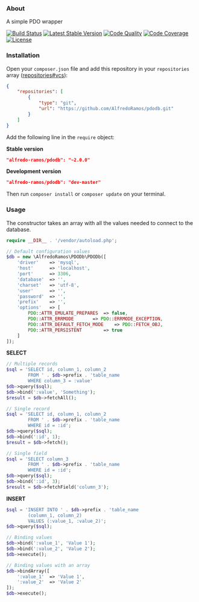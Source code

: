 ### About

A simple PDO wrapper

[![Build Status](https://img.shields.io/travis/AlfredoRamos/pdodb.svg?style=flat-square&maxAge=3600)](https://travis-ci.org/AlfredoRamos/pdodb) [![Latest Stable Version](https://img.shields.io/github/tag/AlfredoRamos/pdodb.svg?style=flat-square&label=stable&maxAge=3600)](https://github.com/AlfredoRamos/pdodb/releases) [![Code Quality](https://img.shields.io/codacy/grade/cf5b1c496a5e4945adf5ce02593468ee.svg?style=flat-square&maxAge=3600)](https://www.codacy.com/app/AlfredoRamos/pdodb) [![Code Coverage](https://img.shields.io/codacy/coverage/cf5b1c496a5e4945adf5ce02593468ee.svg?style=flat-square&maxAge=3600)](https://www.codacy.com/app/AlfredoRamos/pdodb) [![License](https://img.shields.io/github/license/AlfredoRamos/pdodb.svg?style=flat-square)](https://raw.githubusercontent.com/AlfredoRamos/pdodb/master/LICENSE)

### Installation

Open your `composer.json` file and add this repository in your `repositories` array ([repositories#vcs](https://getcomposer.org/doc/05-repositories.md#vcs)):

```json
{
	"repositories": [
		{
			"type": "git",
			"url": "https://github.com/AlfredoRamos/pdodb.git"
		}
	]
}
```

Add the following line in the `require` object:

**Stable version**

```json
"alfredo-ramos/pdodb": "~2.0.0"
```

**Development version**

```json
"alfredo-ramos/pdodb": "dev-master"
```

Then run `composer install` or `composer update` on your terminal.

### Usage

The constructor takes an array with all the values needed to connect to the database.

```php
require __DIR__ . '/vendor/autoload.php';

// Default configuration values
$db = new \AlfredoRamos\PDODb\PDODb([
	'driver'	=> 'mysql',
	'host'		=> 'localhost',
	'port'		=> 3306,
	'database'	=> '',
	'charset'	=> 'utf-8',
	'user'		=> '',
	'password'	=> '',
	'prefix'	=> '',
	'options'	=> [
		PDO::ATTR_EMULATE_PREPARES	=> false,
		PDO::ATTR_ERRMODE		=> PDO::ERRMODE_EXCEPTION,
		PDO::ATTR_DEFAULT_FETCH_MODE	=> PDO::FETCH_OBJ,
		PDO::ATTR_PERSISTENT		=> true
	]
]);
```

**SELECT**

```php
// Multiple records
$sql = 'SELECT id, column_1, column_2
		FROM ' . $db->prefix . 'table_name
		WHERE column_3 = :value'
$db->query($sql);
$db->bind(':value', 'Something');
$result = $db->fetchAll();

// Single record
$sql = 'SELECT id, column_1, column_2
		FROM ' . $db->prefix . 'table_name
		WHERE id = :id';
$db->query($sql);
$db->bind(':id', 1);
$result = $db->fetch();

// Single field
$sql = 'SELECT column_3
		FROM ' . $db->prefix . 'table_name
		WHERE id = :id';
$db->query($sql);
$db->bind(':id', 3);
$result = $db->fetchField('column_3');
```

**INSERT**

```php
$sql = 'INSERT INTO ' . $db->prefix . 'table_name
		(column_1, column_2)
		VALUES (:value_1, :value_2)';
$db->query($sql);

// Binding values
$db->bind(':value_1', 'Value 1');
$db->bind(':value_2', 'Value 2');
$db->execute();

// Binding values with an array
$db->bindArray([
	':value_1'	=> 'Value 1',
	':value_2'	=> 'Value 2'
]);
$db->execute();
```

